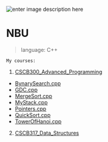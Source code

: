 ![enter image description here](http://isic.bg/public/upload/content/158/200/nbu_logo.jpg)

NBU
===================
    
>language:  C++

    My courses:

 1. [CSCB300_Advanced_Programming](https://github.com/gabrielpal96/NBU/tree/master/CSCB300_Advanced_Programming)
    
    
 - [BynarySearch.cpp](https://github.com/gabrielpal96/NBU/blob/master/CSCB317_Data_Structures/BynarySearch.cpp)
 - [GDC.cpp](https://github.com/gabrielpal96/NBU/blob/master/CSCB317_Data_Structures/GDC.cpp)
 - [MergeSort.cpp](https://github.com/gabrielpal96/NBU/blob/master/CSCB317_Data_Structures/MergeSort.cpp)
 - [MyStack.cpp](https://github.com/gabrielpal96/NBU/blob/master/CSCB317_Data_Structures/MyStack.cpp)
 - [Pointers.cpp](https://github.com/gabrielpal96/NBU/blob/master/CSCB317_Data_Structures/Pointers.cpp)
 - [QuickSort.cpp](https://github.com/gabrielpal96/NBU/blob/master/CSCB317_Data_Structures/QuickSort.cpp)
 - [TowerOfHanoi.cpp](https://github.com/gabrielpal96/NBU/blob/master/CSCB317_Data_Structures/TowerOfHanoi.cpp)
 2. [CSCB317_Data_Structures](https://github.com/gabrielpal96/NBU/tree/master/CSCB317_Data_Structures)

